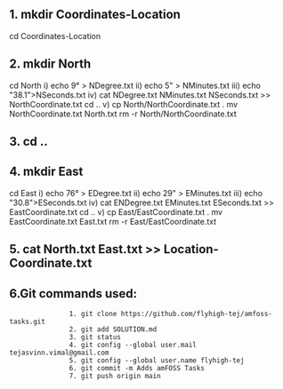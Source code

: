 ## 1. mkdir Coordinates-Location 
  cd Coordinates-Location 
  
## 2. mkdir North
  cd North
  i) echo 9° > NDegree.txt
  ii) echo 5" > NMinutes.txt
  iii) echo "38.1">NSeconds.txt
  iv) cat NDegree.txt NMinutes.txt NSeconds.txt >> NorthCoordinate.txt
   cd ..
  v) cp North/NorthCoordinate.txt . 
     mv NorthCoordinate.txt North.txt
     rm -r North/NorthCoordinate.txt
     
## 3. cd ..

## 4. mkdir East
  cd East
  i) echo 76° > EDegree.txt
  ii) echo 29" > EMinutes.txt
  iii) echo "30.8">ESeconds.txt
  iv) cat ENDegree.txt EMinutes.txt ESeconds.txt >> EastCoordinate.txt
  cd ..
  v) cp East/EastCoordinate.txt . 
     mv EastCoordinate.txt East.txt
     rm -r East/EastCoordinate.txt
     
## 5. cat North.txt East.txt >> Location-Coordinate.txt

## 6.Git commands used:
                   1. git clone https://github.com/flyhigh-tej/amfoss-tasks.git
                   2. git add SOLUTION.md
                   3. git status   
                   4. git config --global user.mail tejasvinn.vimal@gmail.com
                   5. git config --global user.name flyhigh-tej
                   6. git commit -m Adds amFOSS Tasks
                   7. git push origin main

